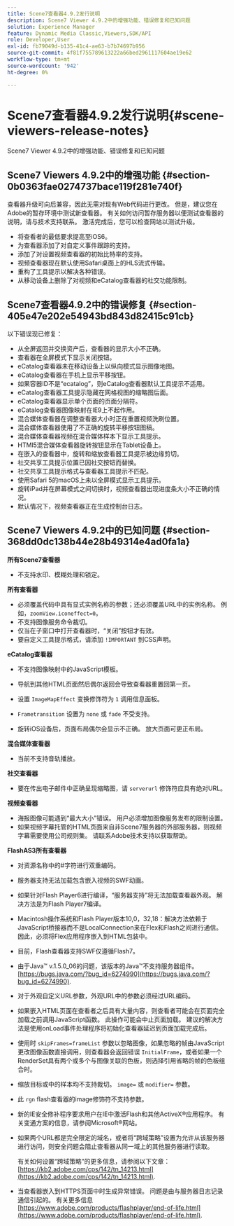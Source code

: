 ```yaml
---
title: Scene7查看器4.9.2发行说明
description: Scene7 Viewer 4.9.2中的增强功能、错误修复和已知问题
solution: Experience Manager
feature: Dynamic Media Classic,Viewers,SDK/API
role: Developer,User
exl-id: fb79049d-b135-41c4-ae63-b7b74697b956
source-git-commit: 4f81f755789613222a66bed2961117604ae19e62
workflow-type: tm+mt
source-wordcount: '942'
ht-degree: 0%

---
```


# Scene7查看器4.9.2发行说明{#scene-viewers-release-notes}

Scene7 Viewer 4.9.2中的增强功能、错误修复和已知问题

## Scene7 Viewers 4.9.2中的增强功能 {#section-0b0363fae0274737bace119f281e740f}

查看器升级可向后兼容，因此无需对现有Web代码进行更改。 但是，建议您在Adobe的暂存环境中测试新查看器。 有关如何访问暂存服务器以便测试查看器的说明，请与技术支持联系。 激活完成后，您可以检查网站以测试升级。

* 将查看者的最低要求提高至iOS6。
* 为查看器添加了对自定义事件跟踪的支持。
* 添加了对设置视频查看器的初始比特率的支持。
* 视频查看器现在默认使用Safari桌面上的HLS流式传输。
* 重构了工具提示以解决各种错误。
* 从移动设备上删除了对视频和eCatalog查看器的社交功能限制。

## Scene7查看器4.9.2中的错误修复 {#section-405e47e202e54943bd843d82415c91cb}

以下错误现已修复：

* 从全屏返回并交换资产后，查看器的显示大小不正确。
* 查看器在全屏模式下显示关闭按钮。
* eCatalog查看器未在移动设备上以纵向模式显示图像地图。
* eCatalog查看器在手机上显示平移按钮。
* 如果容器ID不是“ecatalog”，则eCatalog查看器默认工具提示不适用。
* eCatalog查看器工具提示隐藏在网格视图的缩略图后面。
* eCatalog查看器显示单个页面的页面分隔符。
* eCatalog查看器图像映射在IE9上不起作用。
* 混合媒体查看器在调整查看器大小时正在重置视频洗刷位置。
* 混合媒体查看器使用了不正确的旋转平移按钮图稿。
* 混合媒体查看器视频在混合媒体样本下显示工具提示。
* HTMl5混合媒体查看器旋转按钮显示在Tablet设备上。
* 在嵌入的查看器中，旋转和缩放查看器工具提示被边缘剪切。
* 社交共享工具提示位置已因社交按钮而替换。
* 社交共享工具提示格式与查看器工具提示不匹配。
* 使用Safari 5的macOS上未以全屏模式显示工具提示。
* 旋转iPad并在屏幕模式之间切换时，视频查看器出现进度条大小不正确的情况。
* 默认情况下，视频查看器正在生成控制台日志。

## Scene7 Viewers 4.9.2中的已知问题 {#section-368dd0dc138b44e28b49314e4ad0fa1a}

**所有Scene7查看器**

* 不支持水印、模糊处理和锁定。

**所有查看器**

* 必须覆盖代码中具有显式实例名称的参数；还必须覆盖URL中的实例名称。 例如，`zoomView.iconeffect=0`。
* 不支持图像服务命令裁切。
* 仅当在子窗口中打开查看器时，“关闭”按钮才有效。
* 要自定义工具提示格式，请添加 `!IMPORTANT` 到CSS声明。

**eCatalog查看器**

* 不支持图像映射中的JavaScript模板。
* 导航到其他HTML页面然后偶尔返回会导致查看器重置回第一页。
* 设置 `ImageMapEffect` 变换修饰符为 `1` 调用信息面板。

* `Frametransition` 设置为 `none` 或 `fade` 不受支持。

* 旋转iOS设备后，页面布局偶尔会显示不正确。 放大页面可更正布局。

**混合媒体查看器**

* 当前不支持音轨播放。

**社交查看器**

* 要在传出电子邮件中正确呈现缩略图，请 `serverurl` 修饰符应具有绝对URL。

**视频查看器**

* 海报图像可能遇到“最大大小”错误。 用户必须增加图像服务发布的限制设置。
* 如果视频字幕托管的HTML页面来自非Scene7服务器的外部服务器，则视频字幕需要使用公司规则集。 请联系Adobe技术支持以获取帮助。

**FlashAS3所有查看器**

* 对资源名称中的#字符进行双重编码。
* 服务器支持无法加载包含嵌入视频的SWF动画。
* 如果针对Flash Player6进行编译，“服务器支持”将无法加载查看器外观。 解决方法是为Flash Player7编译。
* Macintosh操作系统和Flash Player版本10,0，32,18：解决方法依赖于JavaScript桥接器而不是LocalConnection来在Flex和Flash之间进行通信。 因此，必须将Flex应用程序嵌入到HTML包装中。
* 目前，Flash查看器支持SWF仅遵循Flash7。
* 由于Java™ v.1.5.0_06的问题，该版本的Java™不支持服务器组件。 [https://bugs.java.com/?bug_id=6274990](https://bugs.java.com/?bug_id=6274990).
* 对于外观自定义URL参数，外观URL中的参数必须经过URL编码。
* 如果嵌入HTML页面在查看者之后具有大量内容，则查看者可能会在页面完全加载之前调用JavaScript函数。 此操作可能会中止页面加载。 建议的解决方法是使用onLoad事件处理程序将初始化查看器延迟到页面加载完成后。
* 使用时 `skipFrames=frameList` 参数以忽略图像，如果忽略的帧由JavaScript更改图像函数直接调用，则查看器会返回错误 `InitialFrame`，或者如果一个RenderSet具有两个或多个与图像关联的色板，则选择引用省略的帧的色板组合时。

* 缩放目标或中的样本均不支持裁切。 `image=` 或 `modifier=` 参数。

* 此 `rgn` flash查看器的image修饰符不支持参数。
* 新的IE安全修补程序要求用户在IE中激活Flash和其他ActiveX®应用程序。 有关变通方案的信息，请参阅Microsoft®网站。
* 如果两个URL都是完全限定的域名，或者将“跨域策略”设置为允许从该服务器进行访问，则安全问题会阻止查看器从同一域上的其他服务器进行读取。


  有关如何设置“跨域策略”的更多信息，请参阅以下文章： [https://kb2.adobe.com/cps/142/tn_14213.html](https://kb2.adobe.com/cps/142/tn_14213.html).

* 当查看器嵌入到HTTPS页面中时生成异常错误。 问题是由与服务器日志记录通信引起的。 有关更多信息 [https://www.adobe.com/products/flashplayer/end-of-life.html](https://www.adobe.com/products/flashplayer/end-of-life.html).
